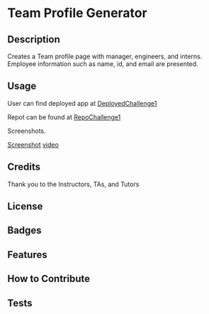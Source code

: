 # Team Profile Generator

## Description

Creates a Team profile page with manager, engineers, and interns. Employee information such as name, id, and email are presented.

## Usage


User can find deployed app at [DeployedChallenge1](https://jamesdartmouth.github.io/Team-Profile-Generator/)

Repot can be found at [RepoChallenge1](https://github.com/JamesDartmouth/Team-Profile-Generator)

Screenshots.

[Screenshot](./assets/Screenshot.png)
[video](./assets/Team%20profile%20generator.webm)


## Credits

Thank you to the Instructors, TAs, and Tutors


## License

## Badges

## Features

## How to Contribute


## Tests

